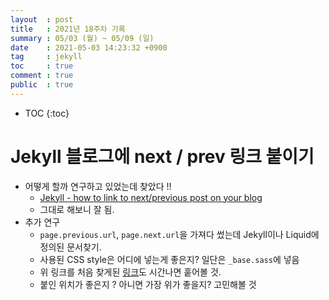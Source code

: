```yaml
---
layout  : post
title   : 2021년 18주차 기록
summary : 05/03 (월) ~ 05/09 (일)
date    : 2021-05-03 14:23:32 +0900
tag     : jekyll
toc     : true
comment : true
public  : true
---
```

* TOC
{:toc}

#  Jekyll 블로그에 next / prev 링크 붙이기

* 어떻게 할까 연구하고 있었는데 찾았다 !!
  * [Jekyll - how to link to next/previous post on your blog](http://david.elbe.me/jekyll/2015/06/20/how-to-link-to-next-and-previous-post-with-jekyll.html)
  * 그대로 해보니 잘 됨.
* 추가 연구
  * `page.previous.url`, `page.next.url`을 가져다 썼는데 Jekyll이나 Liquid에 정의된 문서찾기.
  * 사용된 CSS style은 어디에 넣는게 좋은지? 일단은 `_base.sass`에 넣음
  * 위 링크를 처음 찾게된 [링크]( https://talk.jekyllrb.com/t/how-to-link-to-next-and-previous-posts-for-same-blog-category/629)도 시간나면 훝어볼 것.
  * 붙인 위치가 좋은지 ? 아니면 가장 위가 좋을지? 고민해볼 것
